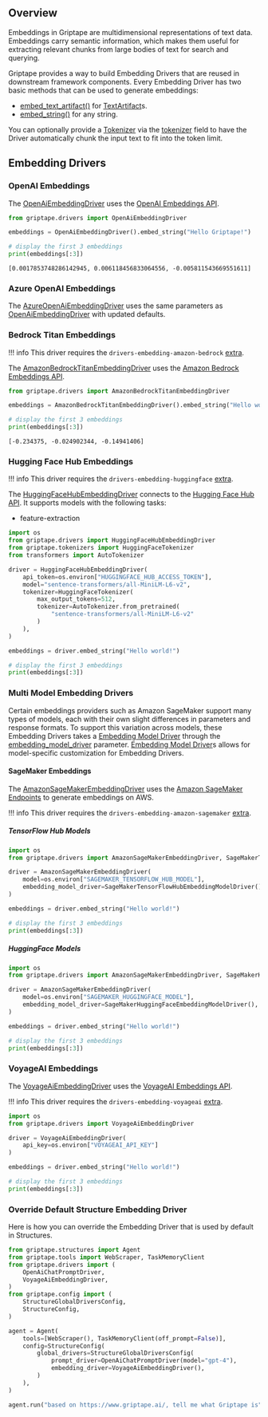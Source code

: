 ## Overview
Embeddings in Griptape are multidimensional representations of text data. Embeddings carry semantic information, which makes them useful for extracting relevant chunks from large bodies of text for search and querying.

Griptape provides a way to build Embedding Drivers that are reused in downstream framework components. Every Embedding Driver has two basic methods that can be used to generate embeddings:

* [embed_text_artifact()](../../reference/griptape/drivers/embedding/base_embedding_driver.md#griptape.drivers.embedding.base_embedding_driver.BaseEmbeddingDriver.embed_text_artifact) for [TextArtifact](../../reference/griptape/artifacts/text_artifact.md)s.
* [embed_string()](../../reference/griptape/drivers/embedding/base_embedding_driver.md#griptape.drivers.embedding.base_embedding_driver.BaseEmbeddingDriver.embed_string) for any string.

You can optionally provide a [Tokenizer](../misc/tokenizers.md) via the [tokenizer](../../reference/griptape/drivers/embedding/base_embedding_driver.md#griptape.drivers.embedding.base_embedding_driver.BaseEmbeddingDriver.tokenizer) field to have the Driver automatically chunk the input text to fit into the token limit.

## Embedding Drivers

### OpenAI Embeddings

The [OpenAiEmbeddingDriver](../../reference/griptape/drivers/embedding/openai_embedding_driver.md) uses the [OpenAI Embeddings API](https://platform.openai.com/docs/guides/embeddings).


```python
from griptape.drivers import OpenAiEmbeddingDriver

embeddings = OpenAiEmbeddingDriver().embed_string("Hello Griptape!")

# display the first 3 embeddings
print(embeddings[:3])
```
```
[0.0017853748286142945, 0.006118456833064556, -0.005811543669551611]
```

### Azure OpenAI Embeddings

The [AzureOpenAiEmbeddingDriver](../../reference/griptape/drivers/embedding/azure_openai_embedding_driver.md) uses the same parameters as [OpenAiEmbeddingDriver](../../reference/griptape/drivers/embedding/openai_embedding_driver.md)
with updated defaults.

### Bedrock Titan Embeddings

!!! info
    This driver requires the `drivers-embedding-amazon-bedrock` [extra](../index.md#extras).

The [AmazonBedrockTitanEmbeddingDriver](../../reference/griptape/drivers/embedding/amazon_bedrock_titan_embedding_driver.md) uses the [Amazon Bedrock Embeddings API](https://docs.aws.amazon.com/bedrock/latest/userguide/embeddings.html).

```python
from griptape.drivers import AmazonBedrockTitanEmbeddingDriver

embeddings = AmazonBedrockTitanEmbeddingDriver().embed_string("Hello world!")

# display the first 3 embeddings
print(embeddings[:3])
```
```
[-0.234375, -0.024902344, -0.14941406]
```

### Hugging Face Hub Embeddings

!!! info
    This driver requires the `drivers-embedding-huggingface` [extra](../index.md#extras).

The [HuggingFaceHubEmbeddingDriver](../../reference/griptape/drivers/embedding/huggingface_hub_embedding_driver.md) connects to the [Hugging Face Hub API](https://huggingface.co/docs/hub/api). It supports models with the following tasks:

- feature-extraction

```python
import os
from griptape.drivers import HuggingFaceHubEmbeddingDriver
from griptape.tokenizers import HuggingFaceTokenizer
from transformers import AutoTokenizer

driver = HuggingFaceHubEmbeddingDriver(
    api_token=os.environ["HUGGINGFACE_HUB_ACCESS_TOKEN"],
    model="sentence-transformers/all-MiniLM-L6-v2",
    tokenizer=HuggingFaceTokenizer(
        max_output_tokens=512,
        tokenizer=AutoTokenizer.from_pretrained(
            "sentence-transformers/all-MiniLM-L6-v2"
        )
    ),
)

embeddings = driver.embed_string("Hello world!")

# display the first 3 embeddings
print(embeddings[:3])
```
### Multi Model Embedding Drivers
Certain embeddings providers such as Amazon SageMaker support many types of models, each with their own slight differences in parameters and response formats. To support this variation across models, these Embedding Drivers takes a [Embedding Model Driver](../../reference/griptape/drivers/embedding_model/base_embedding_model_driver.md)
through the [embedding_model_driver](../../reference/griptape/drivers/embedding/base_multi_model_embedding_driver.md#griptape.drivers.embedding.base_multi_model_embedding_driver.BaseMultiModelEmbeddingDriver.embedding_model_driver) parameter.
[Embedding Model Driver](../../reference/griptape/drivers/embedding_model/base_embedding_model_driver.md)s allows for model-specific customization for Embedding Drivers. 

#### SageMaker Embeddings

The [AmazonSageMakerEmbeddingDriver](../../reference/griptape/drivers/embedding/amazon_sagemaker_embedding_driver.md) uses the [Amazon SageMaker Endpoints](https://docs.aws.amazon.com/sagemaker/latest/dg/realtime-endpoints.html) to generate embeddings on AWS.

!!! info
    This driver requires the `drivers-embedding-amazon-sagemaker` [extra](../index.md#extras).

##### TensorFlow Hub Models
```python title="PYTEST_IGNORE"
import os
from griptape.drivers import AmazonSageMakerEmbeddingDriver, SageMakerTensorFlowHubEmbeddingModelDriver

driver = AmazonSageMakerEmbeddingDriver(
    model=os.environ["SAGEMAKER_TENSORFLOW_HUB_MODEL"],
    embedding_model_driver=SageMakerTensorFlowHubEmbeddingModelDriver(),
)

embeddings = driver.embed_string("Hello world!")

# display the first 3 embeddings
print(embeddings[:3])
```

##### HuggingFace Models
```python title="PYTEST_IGNORE"
import os
from griptape.drivers import AmazonSageMakerEmbeddingDriver, SageMakerHuggingFaceEmbeddingModelDriver

driver = AmazonSageMakerEmbeddingDriver(
    model=os.environ["SAGEMAKER_HUGGINGFACE_MODEL"],
    embedding_model_driver=SageMakerHuggingFaceEmbeddingModelDriver(),
)

embeddings = driver.embed_string("Hello world!")

# display the first 3 embeddings
print(embeddings[:3])
```


### VoyageAI Embeddings
The [VoyageAiEmbeddingDriver](../../reference/griptape/drivers/embedding/voyageai_embedding_driver.md) uses the [VoyageAI Embeddings API](https://www.voyageai.com/).

!!! info
    This driver requires the `drivers-embedding-voyageai` [extra](../index.md#extras).

```python
import os
from griptape.drivers import VoyageAiEmbeddingDriver

driver = VoyageAiEmbeddingDriver(
    api_key=os.environ["VOYAGEAI_API_KEY"]
)

embeddings = driver.embed_string("Hello world!")

# display the first 3 embeddings
print(embeddings[:3])
```

### Override Default Structure Embedding Driver
Here is how you can override the Embedding Driver that is used by default in Structures. 

```python
from griptape.structures import Agent
from griptape.tools import WebScraper, TaskMemoryClient
from griptape.drivers import (
    OpenAiChatPromptDriver,
    VoyageAiEmbeddingDriver,
)
from griptape.config import (
    StructureGlobalDriversConfig,
    StructureConfig,
)

agent = Agent(
    tools=[WebScraper(), TaskMemoryClient(off_prompt=False)],
    config=StructureConfig(
        global_drivers=StructureGlobalDriversConfig(
            prompt_driver=OpenAiChatPromptDriver(model="gpt-4"),
            embedding_driver=VoyageAiEmbeddingDriver(),
        )
    ),
)

agent.run("based on https://www.griptape.ai/, tell me what Griptape is")
```
